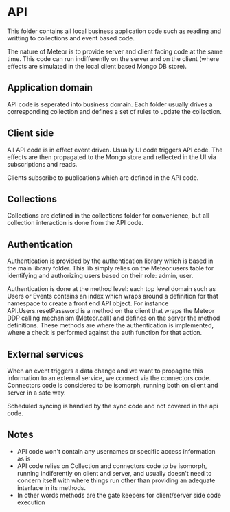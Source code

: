 # API

This folder contains all local business application code such as reading and writting to collections and event based code. 

The nature of Meteor is to provide server and client facing code at the same time. This code can run indifferently on the server and on the client (where effects are simulated in the local client based Mongo DB store). 


## Application domain

API code is seperated into business domain. Each folder usually drives a corresponding collection and defines a set of rules to update the collection.


## Client side

All API code is in effect event driven. Usually UI code triggers API code. The effects are then propagated to the Mongo store and reflected in the UI via subscriptions and reads.

Clients subscribe to publications which are defined in the API code. 


## Collections

Collections are defined in the collections folder for convenience, but all collection interaction is done from the API code.


## Authentication

Authentication is provided by the authentication library which is based in the main library folder. This lib simply relies on the Meteor.users table for identifying and authorizing users based on their role: admin, user.

Authentication is done at the method level: each top level domain such as Users or Events contains an index which wraps around a definition for that namespace to create a front end API object. For instance API.Users.resetPassword is a method on the client that wraps the Meteor DDP calling mechanism (Meteor.call) and defines on the server the method definitions. These methods are where the authentication is implemented, where a check is performed against the auth function for that action. 


## External services

When an event triggers a data change and we want to propagate this information to an external service, we connect via the connectors code. Connectors code is considered to be isomorph, running both on client and server in a safe way. 

Scheduled syncing is handled by the sync code and not covered in the api code.


## Notes

- API code won't contain any usernames or specific access information as is
- API code relies on Collection and connectors code to be isomorph, running indiferently on client and server, and usually doesn't need to concern itself with where things run other than providing an adequate interface in its methods.
- In other words methods are the gate keepers for client/server side code execution

